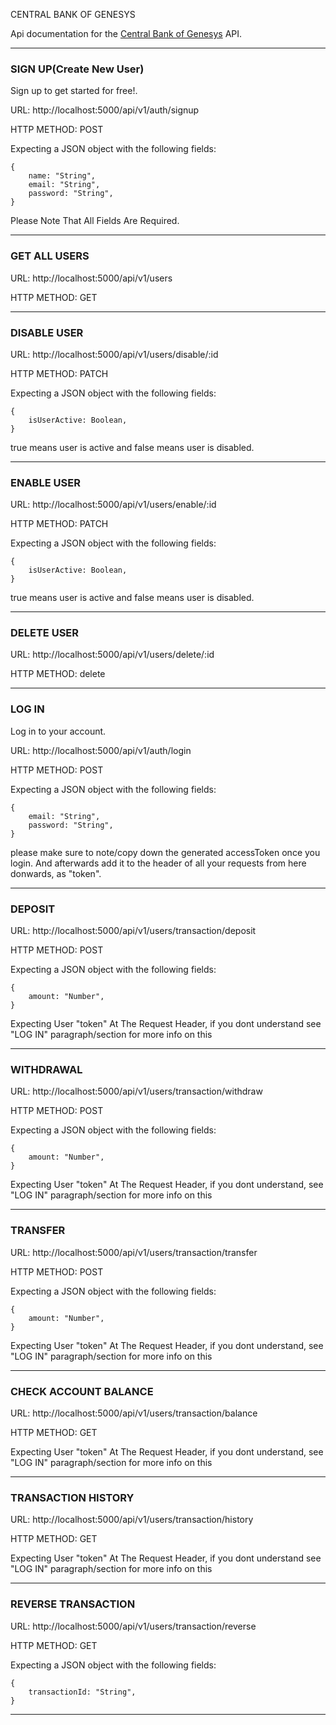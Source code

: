 CENTRAL BANK OF GENESYS


Api documentation for the [Central Bank of Genesys](http://localhost:5000/api/v1/) API.

---------------------------------------------------------------------------------------------------------------------
### SIGN UP(Create New User)

Sign up to get started for free!. 

URL: http://localhost:5000/api/v1/auth/signup

HTTP METHOD: POST

Expecting a JSON object with the following fields: 

```
{       
    name: "String",
    email: "String",
    password: "String",     
}
```

Please Note That All Fields Are Required.

---------------------------------------------------------------------------------------------------------------------

### GET ALL USERS

URL: http://localhost:5000/api/v1/users

HTTP METHOD: GET

---------------------------------------------------------------------------------------------------------------------

### DISABLE USER

URL: http://localhost:5000/api/v1/users/disable/:id

HTTP METHOD: PATCH

Expecting a JSON object with the following fields: 

```
{       
    isUserActive: Boolean,    
}
```

true means user is active and false means user is disabled.

---------------------------------------------------------------------------------------------------------------------

### ENABLE USER

URL: http://localhost:5000/api/v1/users/enable/:id

HTTP METHOD: PATCH

Expecting a JSON object with the following fields: 

```
{       
    isUserActive: Boolean,    
}
```

true means user is active and false means user is disabled.

---------------------------------------------------------------------------------------------------------------------

### DELETE USER

URL: http://localhost:5000/api/v1/users/delete/:id

HTTP METHOD: delete

---------------------------------------------------------------------------------------------------------------------

### LOG IN

Log in to your account.

URL: http://localhost:5000/api/v1/auth/login

HTTP METHOD: POST

Expecting a JSON object with the following fields:

``` 
{       
    email: "String",
    password: "String",     
}
```

please make sure to note/copy down the generated accessToken once you login. And afterwards add it to the header of all your requests from here donwards,  as "token".

---------------------------------------------------------------------------------------------------------------------

### DEPOSIT

URL: http://localhost:5000/api/v1/users/transaction/deposit

HTTP METHOD: POST

Expecting a JSON object with the following fields:

```
{
    amount: "Number",    
}
```

Expecting User "token" At The Request Header, if you dont understand see "LOG IN" paragraph/section for more info on this

---------------------------------------------------------------------------------------------------------------------

### WITHDRAWAL

URL: http://localhost:5000/api/v1/users/transaction/withdraw

HTTP METHOD: POST

Expecting a JSON object with the following fields: 

```
{
    amount: "Number",    
}
```

Expecting User "token" At The Request Header, if you dont understand, see "LOG IN" paragraph/section for more info on this

---------------------------------------------------------------------------------------------------------------------

### TRANSFER

URL: http://localhost:5000/api/v1/users/transaction/transfer

HTTP METHOD: POST

Expecting a JSON object with the following fields: 

```
{
    amount: "Number",    
}
```

Expecting User "token" At The Request Header, if you dont understand, see "LOG IN" paragraph/section for more info on this

---------------------------------------------------------------------------------------------------------------------

### CHECK ACCOUNT BALANCE

URL: http://localhost:5000/api/v1/users/transaction/balance

HTTP METHOD: GET

Expecting User "token" At The Request Header, if you dont understand, see "LOG IN" paragraph/section for more info on this

---------------------------------------------------------------------------------------------------------------------

### TRANSACTION HISTORY

URL: http://localhost:5000/api/v1/users/transaction/history

HTTP METHOD: GET

Expecting User "token" At The Request Header, if you dont understand see "LOG IN" paragraph/section for more info on this

---------------------------------------------------------------------------------------------------------------------

### REVERSE TRANSACTION

URL: http://localhost:5000/api/v1/users/transaction/reverse

HTTP METHOD: GET

Expecting a JSON object with the following fields: 

```
{
    transactionId: "String",    
}
```
---------------------------------------------------------------------------------------------------------------------


<!-- TESTING
All Test Must Be Simple, So Simple That Even A Non-Programmer Will Look At It And Understand It.

Things Tested:
- Controllers -->